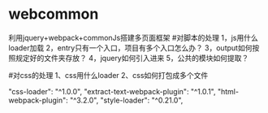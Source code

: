 # webcommon
利用jquery+webpack+commonJs搭建多页面框架
#对脚本的处理
1，js用什么loader加载
2，entry只有一个入口，项目有多个入口怎么办？
3，output如何按照规定好的文件夹存放？
4，jquery如何引入进来
5，公共的模块如何提取？

#对css的处理
1、css用什么loader
2、css如何打包成多个文件

 "css-loader": "^1.0.0",
    "extract-text-webpack-plugin": "^1.0.1",
    "html-webpack-plugin": "^3.2.0",
    "style-loader": "^0.21.0",
